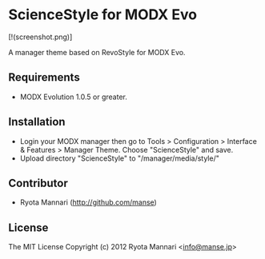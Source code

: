 # ScienceStyle for MODX Evo

[!(screenshot.png)]

A manager theme based on RevoStyle for MODX Evo.

## Requirements

 * MODX Evolution 1.0.5 or greater.

## Installation

 * Login your MODX manager then go to Tools > Configuration > Interface & Features > Manager Theme. Choose "ScienceStyle" and save.
 * Upload directory "ScienceStyle" to "/manager/media/style/"

## Contributor

 * Ryota Mannari (http://github.com/manse)

## License 

The MIT License
Copyright (c) 2012 Ryota Mannari &lt;info@manse.jp&gt;

